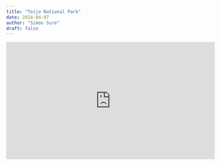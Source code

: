 ```yaml
---
title: "Teijo National Park"
date: 2024-04-07
author: "Simon Sure"
draft: false
---
```


<iframe width="560" height="315" src="https://www.youtube.com/embed/t-s_ssrwDMg?si=PY8Vxs5Pje5THKe3" title="YouTube video player" frameborder="0" allow="accelerometer; autoplay; clipboard-write; encrypted-media; gyroscope; picture-in-picture; web-share" referrerpolicy="strict-origin-when-cross-origin" allowfullscreen></iframe>
